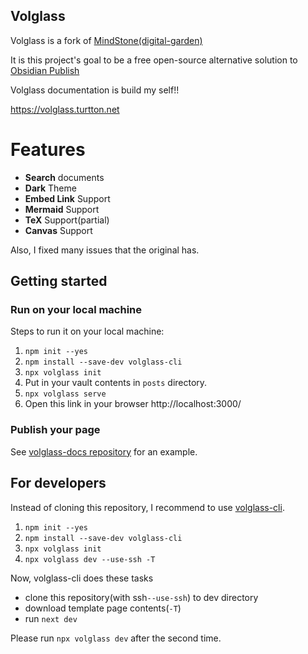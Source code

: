 ## Volglass
Volglass is a fork of [MindStone(digital-garden)](https://github.com/TuanManhCao/digital-garden)

It is this project's goal to be a free open-source alternative solution to [Obsidian Publish](https://obsidian.md/publish)

Volglass documentation is build my self!!

https://volglass.turtton.net

# Features

- **Search** documents
- **Dark** Theme
- **Embed Link** Support
- **Mermaid** Support
- **TeX** Support(partial)
- **Canvas** Support

Also, I fixed many issues that the original has.

## Getting started
### Run on your local machine

Steps to run it on your local machine:
1. `npm init --yes`
2. `npm install --save-dev volglass-cli`
3. `npx volglass init`
4. Put in your vault contents in `posts` directory.
5. `npx volglass serve`
6. Open this link in your browser http://localhost:3000/ 

### Publish your page

See [volglass-docs repository](https://github.com/turtton/volglass-docs) for an example.

## For developers
Instead of cloning this repository, I recommend to use [volglass-cli](https://github.com/turtton/volglass-cli).

1. `npm init --yes`
2. `npm install --save-dev volglass-cli`
3. `npx volglass init`
4. `npx volglass dev --use-ssh -T`

Now, volglass-cli does these tasks
- clone this repository(with ssh`--use-ssh`) to dev directory
- download template page contents(`-T`)
- run `next dev`

Please run `npx volglass dev` after the second time.

